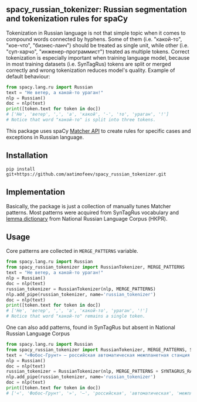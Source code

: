 ## spacy_russian_tokenizer: Russian segmentation and tokenization rules for spaCy

Tokenization in Russian language is not that simple topic when it comes to compound words connected by hyphens. Some of 
them (i.e. "какой-то", "кое-что", "бизнес-ланч") should be treated as single unit, while other (i.e. "суп-харчо", 
"инженер-программист") treated as multiple tokens. Correct tokenization is especially important when training language
model, because in most training datasets (i.e. SynTagRus) tokens are split or merged correctly and wrong tokenization 
reduces model's quality.
Example of default behaviour:
```python
from spacy.lang.ru import Russian
text = "Не ветер, а какой-то ураган!"
nlp = Russian()
doc = nlp(text)
print([token.text for token in doc])
# ['Не', 'ветер', ',', 'а', 'какой', '-', 'то', 'ураган', '!']
# Notice that word "какой-то" is split into three tokens.
```

This package uses spaCy [Matcher API](https://spacy.io/api/matcher) to create rules for specific cases and exceptions in
 Russian language.

## Installation
```
pip install git+https://github.com/aatimofeev/spacy_russian_tokenizer.git
```

## Implementation
Basically, the package is just a collection of manually tunes Matcher patterns. Most patterns were acquired from 
SynTagRus vocabulary and [lemma dictionary](http://dict.ruslang.ru/freq.php) from National Russian Language Corpus 
(НКРЯ).

## Usage
Core patterns are collected in `MERGE_PATTERNS` variable.
```python
from spacy.lang.ru import Russian
from spacy_russian_tokenizer import RussianTokenizer, MERGE_PATTERNS
text = "Не ветер, а какой-то ураган!"
nlp = Russian()
doc = nlp(text)
russian_tokenizer = RussianTokenizer(nlp, MERGE_PATTERNS)
nlp.add_pipe(russian_tokenizer, name='russian_tokenizer')
doc = nlp(text)
print([token.text for token in doc])
# ['Не', 'ветер', ',', 'а', 'какой-то', 'ураган', '!']
# Notice that word "какой-то" remains a single token. 
```
One can also add patterns, found in SynTagRus but absent in National Russian Language Corpus
```python
from spacy.lang.ru import Russian
from spacy_russian_tokenizer import RussianTokenizer, MERGE_PATTERNS, SYNTAGRUS_RARE_CASES
text = "«Фобос-Грунт» — российская автоматическая межпланетная станция (АМС)."
nlp = Russian()
doc = nlp(text)
russian_tokenizer = RussianTokenizer(nlp, MERGE_PATTERNS + SYNTAGRUS_RARE_CASES)
nlp.add_pipe(russian_tokenizer, name='russian_tokenizer')
doc = nlp(text)
print([token.text for token in doc])
# ['«', 'Фобос-Грунт', '»', '—', 'российская', 'автоматическая', 'межпланетная', 'станция', '(', 'АМС', ')', '.']
```

